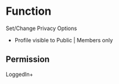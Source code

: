 # Function
Set/Change Privacy Options

- Profile visible to Public | Members only

## Permission
LoggedIn+
